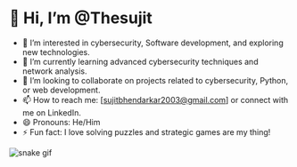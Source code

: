 # 👋 Hi, I’m @Thesujit  

- 👀 I’m interested in cybersecurity, Software development, and exploring new technologies.  
- 🌱 I’m currently learning advanced cybersecurity techniques and network analysis.  
- 💞️ I’m looking to collaborate on projects related to cybersecurity, Python, or web development.  
- 📫 How to reach me: [sujitbhendarkar2003@gmail.com] or connect with me on LinkedIn.  
- 😄 Pronouns: He/Him  
- ⚡ Fun fact: I love solving puzzles and strategic games are my thing!  

<!---
Thesujit/Thesujit is a ✨ special ✨ repository because its `README.md` (this file) appears on your GitHub profile.
You can click the Preview link to take a look at your changes.
--->
![snake gif](https://github.com/Thesujit/Thesujit/blob/output/github-snake-dark.svg)
